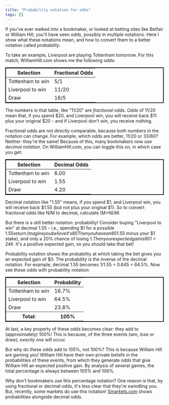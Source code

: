 ```yaml
---
title: "Probability notation for odds"
tags: []
---
```


If you've ever walked into a bookmaker,
or looked at betting sites like Betfair or William Hill,
you'll have seen _odds_,
possibly in multiple notations.
Here I show what these notations mean,
and how to convert them to a better notation called _probability_.

To take an example,
Liverpool are playing Tottenham tomorrow.
For this match,
WilliamHill.com shows me the following odds:

<table class="odds-table">
  <thead>
    <tr><th>Selection</th><th>Fractional Odds</th></tr>
  </thead>
  <tbody>
    <tr><td>Tottenham to win</td><td>5/1</td></tr>
    <tr><td>Liverpool to win</td><td>11/20</td></tr>
    <tr><td>Draw</td><td>16/5</td></tr>
  </tbody>
</table>

The numbers in that table, like "11/20" are _fractional_ odds.
Odds of 11/20 mean that, if you spend $20,
and Liverpool win,
you will receive back $11 plus your original $20 -
and if Liverpool don't win,
you receive nothing.

Fractional odds are not directly comparable,
because both numbers in the notation can change.
For example, which odds are better, 11/20 or 33/60?
Neither: they're the same!
Because of this,
many bookmakers now use _decimal notation_.
On WilliamHill.com,
you can toggle this on,
in which case you get:

<table class="odds-table">
  <thead>
    <tr><th>Selection</th><th>Decimal Odds</th></tr>
  </thead>
  <tbody>
    <tr><td>Tottenham to win</td><td>6.00</td></tr>
    <tr><td>Liverpool to win</td><td>1.55</td></tr>
    <tr><td>Draw</td><td>4.20</td></tr>
  </tbody>
</table>

Decimal notation like "1.55" means,
if you spend $1,
and Liverpool win,
you will receive back $1.55 (but not plus your original $1).
So to convert fractional odds like N/M to decimal,
calculate (M+N)/M.

But there is a still better notation: probability!
Consider buying "Liverpool to win" at decimal 1.55 -
i.e., spending $1 for a possible $1.55 return.
Imagine you believe it's 80% likely that Liverpool will win.
Then you have an 80% chance of gaining 55¢ ($1.55 minus your $1 stake),
and only a 20% chance of losing $1.
Then your expected gain is 80%×55¢ + 20%×-$1 = 24¢.
It's a positive expected gain, so you should take that bet!

Probability notation shows the probability at which
taking the bet gives you an expected gain of $0.
The probability is the inverse of the decimal notation.
For example, decimal 1.55 becomes 1/1.55 = 0.645 = 64.5%.
Now see these odds with probability notation:

<table class="odds-table">
  <thead>
    <tr><th>Selection</th><th>Probability</th></tr>
  </thead>
  <tbody>
    <tr><td>Tottenham to win</td><td>16.7%</td></tr>
    <tr><td>Liverpool to win</td><td>64.5%</td></tr>
    <tr><td>Draw</td><td>23.8%</td></tr>
    <tr><th>Total:</th><th>105%</th></tr>
  </tbody>
</table>

At last,
a key property of these odds becomes clear:
they add to (approximately) 100%!
This is because,
of the three events (win, lose or draw),
_exactly one_ will occur.

But why do these odds add to 105%, not 100%?
This is because William Hill are gaming you!
William Hill have their own private beliefs in the probabilities of these events,
from which they generate odds that give William Hill an expected positive gain.
By analysis of several games,
the total percentage is always between 105% and 108%.

Why don't bookmakers use this percentage notation?
One reason is that, by using fractional or decimal odds,
it's less clear that they're swindling you.
But, recently, some markets do use this notation!
[Smarkets.com](https://smarkets.com/)
shows probabilities alongside decimal odds.

<style type="text/css">
  .odds-table {
    border: 2px solid black;
    margin: 0 auto;
  }
</style>
